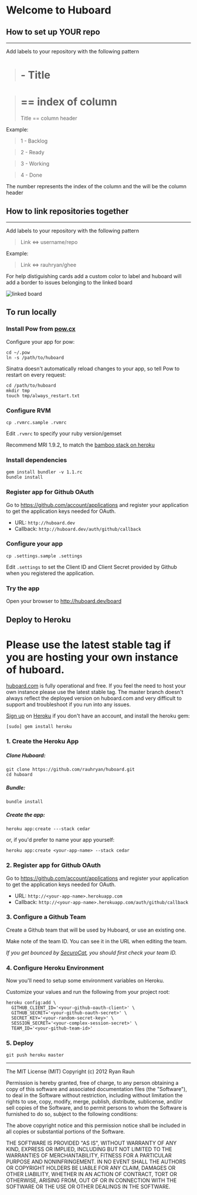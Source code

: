 # Welcome to Huboard

How to set up YOUR repo
--------------------------
* * *

Add labels to your repository with the following pattern

>  # - Title

>  # == index of column
>  Title == column header

Example:

>  1 - Backlog

>  2 - Ready

>  3 - Working

>  4 - Done

The number represents the index of the column and the will be the column header


How to link repositories together
--------------------------
* * *

Add labels to your repository with the following pattern

>  Link <=> username/repo

Example:

> Link <=> rauhryan/ghee

For help distiguishing cards add a custom color to label and huboard
will add a border to issues belonging to the linked board

![linked board](http://f.cl.ly/items/13453x43053r2G0d3x0v/Screen%20Shot%202012-04-28%20at%2010.48.17%20AM.png)


## To run locally

### Install Pow from [pow.cx](http://pow.cx)

Configure your app for pow:

    cd ~/.pow
    ln -s /path/to/huboard

Sinatra doesn't automatically reload changes to your app, so tell Pow to restart on every request:

    cd /path/to/huboard
    mkdir tmp
    touch tmp/always_restart.txt

### Configure RVM

    cp .rvmrc.sample .rvmrc

Edit `.rvmrc` to specify your ruby version/gemset

Recommend MRI 1.9.2, to match the [bamboo stack on heroku](http://devcenter.heroku.com/articles/stack)

### Install dependencies

    gem install bundler -v 1.1.rc
    bundle install

### Register app for Github OAuth

Go to https://github.com/account/applications and register your
application to get the application keys needed for OAuth.

- URL: `http://huboard.dev`
- Callback: `http://huboard.dev/auth/github/callback`

### Configure your app

    cp .settings.sample .settings

Edit `.settings` to set the Client ID and Client Secret provided by
Github when you registered the application.

### Try the app

Open your browser to http://huboard.dev/board


## Deploy to Heroku

# Please use the latest stable tag if you are hosting your own instance of huboard.

[huboard.com](http://huboard.com) is fully operational and free. If you feel the need to host your own instance
please use the latest stable tag. The master branch doesn't always reflect the deployed version on huboard.com and
very difficult to support and troubleshoot if you run into any issues.

[Sign up](https://api.heroku.com/signup) on [Heroku](http://www.heroku.com/) if you don't have an account, and install the heroku gem:

```
[sudo] gem install heroku
```

### 1. Create the Heroku App

##### Clone Huboard:

```
git clone https://github.com/rauhryan/huboard.git
cd huboard
```

##### Bundle:

```
bundle install
```

##### Create the app:

```
heroku app:create ---stack cedar
```

or, if you'd prefer to name your app yourself:

```
heroku app:create <your-app-name> --stack cedar
```


### 2. Register app for Github OAuth

Go to https://github.com/account/applications and register your
application to get the application keys needed for OAuth.

- URL: `http://<your-app-name>.herokuapp.com`
- Callback: `http://<your-app-name>.herokuapp.com/auth/github/callback`


### 3. Configure a Github Team

Create a Github team that will be used by Huboard, or use an existing one. 

Make note of the team ID. You can see it in the URL when editing the team.

*If you get bounced by [SecuroCat](http://octodex.github.com/bouncer/), you should first check your team ID.*


### 4. Configure Heroku Environment

Now you'll need to setup some environment variables on Heroku. 

Customize your values and run the following from your project root:

```
heroku config:add \
  GITHUB_CLIENT_ID='<your-github-oauth-client>' \
  GITHUB_SECRET='<your-github-oauth-secret>' \
  SECRET_KEY='<your-random-secret-key>' \
  SESSION_SECRET='<your-complex-session-secret>' \
  TEAM_ID='<your-github-team-id>'
```

### 5. Deploy

```
git push heroku master
```

-------

The MIT License (MIT)
Copyright (c) 2012 Ryan Rauh

Permission is hereby granted, free of charge, to any person obtaining a copy of this software and associated documentation files (the "Software"), to deal in the Software without restriction, including without limitation the rights to use, copy, modify, merge, publish, distribute, sublicense, and/or sell copies of the Software, and to permit persons to whom the Software is furnished to do so, subject to the following conditions:

The above copyright notice and this permission notice shall be included in all copies or substantial portions of the Software.

THE SOFTWARE IS PROVIDED "AS IS", WITHOUT WARRANTY OF ANY KIND, EXPRESS OR IMPLIED, INCLUDING BUT NOT LIMITED TO THE WARRANTIES OF MERCHANTABILITY, FITNESS FOR A PARTICULAR PURPOSE AND NONINFRINGEMENT. IN NO EVENT SHALL THE AUTHORS OR COPYRIGHT HOLDERS BE LIABLE FOR ANY CLAIM, DAMAGES OR OTHER LIABILITY, WHETHER IN AN ACTION OF CONTRACT, TORT OR OTHERWISE, ARISING FROM, OUT OF OR IN CONNECTION WITH THE SOFTWARE OR THE USE OR OTHER DEALINGS IN THE SOFTWARE.
